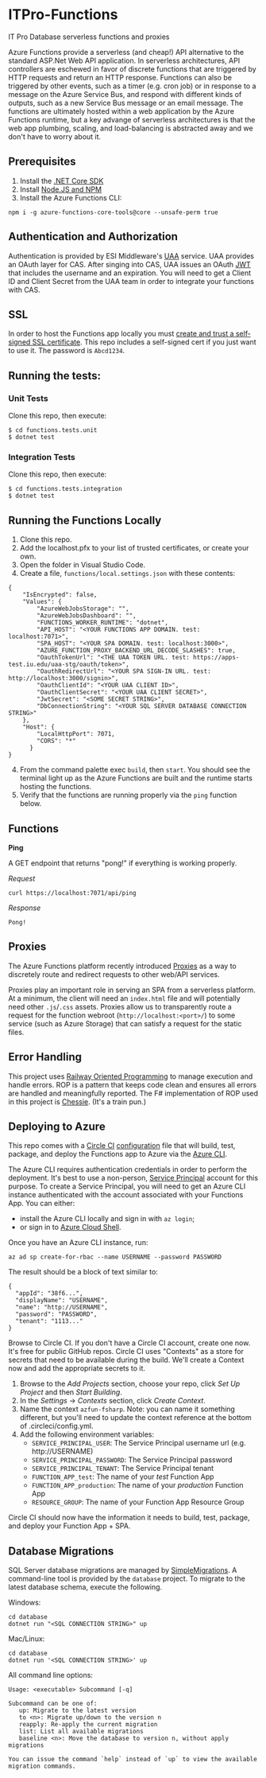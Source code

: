 # ITPro-Functions

IT Pro Database serverless functions and proxies 

Azure Functions provide a serverless (and cheap!) API alternative to the standard ASP.Net Web API application. 
In serverless architectures, API controllers are eschewed in favor of discrete functions that are triggered by HTTP requests and return an HTTP response. Functions can also be triggered by other events, such as a timer (e.g. cron job) or in response to a message on the Azure Service Bus, and respond with different kinds of outputs, such as a new Service Bus message or an email message.
The functions are ultimately hosted within a web application by the Azure Functions runtime, but a key advange of serverless architectures is that the web app plumbing, scaling, and load-balancing is abstracted away and we don't have to worry about it.

## Prerequisites

1. Install the [.NET Core SDK](https://www.microsoft.com/net/learn/get-started)
2. Install [Node.JS and NPM](https://nodejs.org/en/) 
3. Install the Azure Functions CLI:

```
npm i -g azure-functions-core-tools@core --unsafe-perm true
```

## Authentication and Authorization

Authentication is provided by ESI Middleware's [UAA](https://github.iu.edu/iu-uits-es/uaa) service. UAA provides an OAuth layer for CAS. After singing into CAS, UAA issues an OAuth [JWT](https://jwt.io/) that includes the username and an expiration. You will need to get a Client ID and Client Secret from the UAA team in order to integrate your functions with CAS.

## SSL 

In order to host the Functions app locally you must [create and trust a self-signed SSL certificate](https://www.humankode.com/asp-net-core/develop-locally-with-https-self-signed-certificates-and-asp-net-core). This repo includes a self-signed cert if you just want to use it. The password is `Abcd1234`.  

## Running the tests:

### Unit Tests

Clone this repo, then execute:

```
$ cd functions.tests.unit
$ dotnet test
```

### Integration Tests

Clone this repo, then execute:

```
$ cd functions.tests.integration
$ dotnet test
```

## Running the Functions Locally

1. Clone this repo.
2. Add the localhost.pfx to your list of trusted certificates, or create your own.
3. Open the folder in Visual Studio Code.
4. Create a file, `functions/local.settings.json` with these contents:

```
{
    "IsEncrypted": false,
    "Values": {
        "AzureWebJobsStorage": "",
        "AzureWebJobsDashboard": "",
        "FUNCTIONS_WORKER_RUNTIME": "dotnet",
        "API_HOST": "<YOUR FUNCTIONS APP DOMAIN. test: localhost:7071>",
        "SPA_HOST": "<YOUR SPA DOMAIN. test: localhost:3000>",
        "AZURE_FUNCTION_PROXY_BACKEND_URL_DECODE_SLASHES": true,
        "OauthTokenUrl": "<THE UAA TOKEN URL. test: https://apps-test.iu.edu/uaa-stg/oauth/token>",
        "OauthRedirectUrl": "<YOUR SPA SIGN-IN URL. test: http://localhost:3000/signin>",
        "OauthClientId": "<YOUR UAA CLIENT ID>",
        "OauthClientSecret": "<YOUR UAA CLIENT SECRET>",
        "JwtSecret": "<SOME SECRET STRING>",
        "DbConnectionString": "<YOUR SQL SERVER DATABASE CONNECTION STRING>"
    },
    "Host": {
        "LocalHttpPort": 7071,
        "CORS": "*"
      }
}
```

4. From the command palette exec `build`, then `start`. You should see the terminal light up as the Azure Functions are built and the runtime starts hosting the functions.
5. Verify that the functions are running properly via the `ping` function below. 

## Functions

**Ping** 

A GET endpoint that returns "pong!" if everything is working properly.

*Request*
```
curl https://localhost:7071/api/ping
```

*Response*
```
Pong!
```

## Proxies

The Azure Functions platform recently introduced [Proxies](https://docs.microsoft.com/en-us/azure/azure-functions/functions-proxies) as a way to discretely route and redirect requests to other web/API services.

Proxies play an important role in serving an SPA from a serverless platform. At a minimum, the client will need an `index.html` file and will potentially need other `.js`/`.css` assets. Proxies allow us to transparently route a request for the function webroot (`http://localhost:<port>/`) to some service (such as Azure Storage) that can satisfy a request for the static files.

## Error Handling

This project uses [Railway Oriented Programming](https://fsharpforfunandprofit.com/rop/) to manage execution and handle errors. ROP is a pattern that keeps code clean and ensures all errors are handled and meaningfully reported. The F# implementation of ROP used in this project is [Chessie](https://github.com/fsprojects/Chessie). (It's a train pun.)

## Deploying to Azure

This repo comes with a [Circle CI](https://circleci.com) [configuration](.circleci/config.yml) file that will build, test, package, and deploy the Functions app to Azure via the [Azure CLI](https://docs.microsoft.com/en-us/cli/azure/?view=azure-cli-latest). 

The Azure CLI requires authentication credentials in order to perform the deployment. It's best to use a non-person, [Service Principal](https://docs.microsoft.com/en-us/cli/azure/create-an-azure-service-principal-azure-cli?view=azure-cli-latest) account for this purpose. To create a Service Principal, you will need to get an Azure CLI instance authenticated with the account associated with your Functions App. You can either:  
+ install the Azure CLI locally and sign in with `az login`;  
+ or sign in to [Azure Cloud Shell](https://shell.azure.com/).

Once you have an Azure CLI instance, run:

```
az ad sp create-for-rbac --name USERNAME --password PASSWORD
```

The result should be a block of text similar to:

```
{
  "appId": "38f6...",
  "displayName": "USERNAME",
  "name": "http://USERNAME",
  "password": "PASSWORD",
  "tenant": "1113..."
}
```

Browse to Circle CI. If you don't have a Circle CI account, create one now. It's free for public GitHub repos. Circle CI uses "Contexts" as a store for secrets that need to be available during the build. We'll create a Context now and add the appropriate secrets to it. 

1. Browse to the *Add Projects* section, choose your repo, click *Set Up Project* and then *Start Building*. 
2. In the *Settings* -> *Contexts* section, click *Create Context*.
3. Name the context `azfun-fsharp`. Note: you can name it something different, but you'll need to update the context reference at the bottom of .circleci/config.yml.
4. Add the following environment variables:  
    + `SERVICE_PRINCIPAL_USER`: The Service Principal username url (e.g. http://USERNAME)  
    + `SERVICE_PRINCIPAL_PASSWORD`: The Service Principal password  
    + `SERVICE_PRINCIPAL_TENANT`: The Service Principal tenant  
    + `FUNCTION_APP_test`: The name of your *test* Function App   
    + `FUNCTION_APP_production`: The name of your *production* Function App   
    + `RESOURCE_GROUP`: The name of your Function App Resource Group   

Circle CI should now have the information it needs to build, test, package, and deploy your Function App + SPA.

## Database Migrations

SQL Server database migrations are managed by [SimpleMigrations](https://github.com/canton7/Simple.Migrations). A command-line tool is provided by the `database` project. To migrate to the latest database schema, execute the following.

Windows:
```
cd database
dotnet run "<SQL CONNECTION STRING>" up
```

Mac/Linux:
```
cd database
dotnet run '<SQL CONNECTION STRING>' up
```

All command line options:
```
Usage: <executable> Subcommand [-q]

Subcommand can be one of:
   up: Migrate to the latest version
   to <n>: Migrate up/down to the version n
   reapply: Re-apply the current migration
   list: List all available migrations
   baseline <n>: Move the database to version n, without apply migrations

You can issue the command `help` instead of `up` to view the available migration commands.
```

